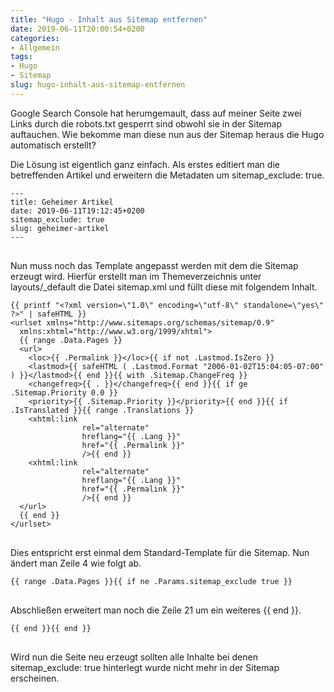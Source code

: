 ```yaml
---
title: "Hugo - Inhalt aus Sitemap entfernen"
date: 2019-06-11T20:00:54+0200
categories:
- Allgemein
tags:
- Hugo
- Sitemap
slug: hugo-inhalt-aus-sitemap-entfernen
---
```

Google Search Console hat herumgemault, dass auf meiner Seite zwei Links durch die robots.txt gesperrt sind obwohl sie in der Sitemap auftauchen. Wie bekomme man diese nun aus der Sitemap heraus die Hugo automatisch erstellt?

Die Lösung ist eigentlich ganz einfach. Als erstes editiert man die betreffenden Artikel und erweitern die Metadaten um sitemap_exclude: true.

<pre class="line-numbers language-bash" style="white-space:pre-wrap;">
<code class="language-bash">---
title: Geheimer Artikel
date: 2019-06-11T19:12:45+0200
sitemap_exclude: true
slug: geheimer-artikel
---
</code>
</pre>

Nun muss noch das Template angepasst werden mit dem die Sitemap erzeugt wird. Hierfür erstellt man im Themeverzeichnis unter layouts/_default die Datei sitemap.xml und füllt diese mit folgendem Inhalt.

<pre class="line-numbers language-bash" style="white-space:pre-wrap;">
<code class="language-bash">{{ printf &quot;&lt;?xml version=\&quot;1.0\&quot; encoding=\&quot;utf-8\&quot; standalone=\&quot;yes\&quot; ?&gt;&quot; | safeHTML }}
&lt;urlset xmlns=&quot;http://www.sitemaps.org/schemas/sitemap/0.9&quot;
  xmlns:xhtml=&quot;http://www.w3.org/1999/xhtml&quot;&gt;
  {{ range .Data.Pages }}
  &lt;url&gt;
    &lt;loc&gt;{{ .Permalink }}&lt;/loc&gt;{{ if not .Lastmod.IsZero }}
    &lt;lastmod&gt;{{ safeHTML ( .Lastmod.Format &quot;2006-01-02T15:04:05-07:00&quot; ) }}&lt;/lastmod&gt;{{ end }}{{ with .Sitemap.ChangeFreq }}
    &lt;changefreq&gt;{{ . }}&lt;/changefreq&gt;{{ end }}{{ if ge .Sitemap.Priority 0.0 }}
    &lt;priority&gt;{{ .Sitemap.Priority }}&lt;/priority&gt;{{ end }}{{ if .IsTranslated }}{{ range .Translations }}
    &lt;xhtml:link
                rel=&quot;alternate&quot;
                hreflang=&quot;{{ .Lang }}&quot;
                href=&quot;{{ .Permalink }}&quot;
                /&gt;{{ end }}
    &lt;xhtml:link
                rel=&quot;alternate&quot;
                hreflang=&quot;{{ .Lang }}&quot;
                href=&quot;{{ .Permalink }}&quot;
                /&gt;{{ end }}
  &lt;/url&gt;
  {{ end }}
&lt;/urlset&gt;
</code>
</pre>

Dies entspricht erst einmal dem Standard-Template für die Sitemap. Nun ändert man Zeile 4 wie folgt ab.

<pre class="line-numbers language-bash" style="white-space:pre-wrap;">
<code class="language-bash">{{ range .Data.Pages }}{{ if ne .Params.sitemap_exclude true }}
</code>
</pre>

Abschließen erweitert man noch die Zeile 21 um ein weiteres {{ end }}.

<pre class="line-numbers language-bash" style="white-space:pre-wrap;">
<code class="language-bash">{{ end }}{{ end }}
</code>
</pre>

Wird nun die Seite neu erzeugt sollten alle Inhalte bei denen sitemap_exclude: true hinterlegt wurde nicht mehr in der Sitemap erscheinen.